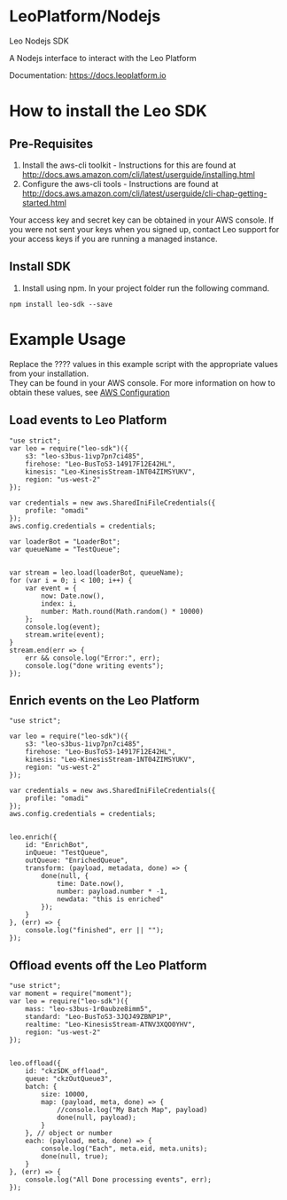 LeoPlatform/Nodejs
===================

Leo Nodejs SDK

A Nodejs interface to interact with the Leo Platform

Documentation: https://docs.leoplatform.io

How to install the Leo SDK
===================================

Pre-Requisites
--------------
1. Install the aws-cli toolkit - Instructions for this are found at http://docs.aws.amazon.com/cli/latest/userguide/installing.html
2. Configure the aws-cli tools - Instructions are found at http://docs.aws.amazon.com/cli/latest/userguide/cli-chap-getting-started.html

Your access key and secret key can be obtained in your AWS console. If you were not sent your keys when you signed up, contact Leo support for your access keys if you are running a managed instance.

Install SDK
-----------
1. Install using npm.  In your project folder run the following command.

```
npm install leo-sdk --save
```

Example Usage
=============

Replace the ???? values in this example script with the appropriate values from your installation.  
They can be found in your AWS console.  For more information on how to obtain these values, see [AWS Configuration](https://docs.leoplatform.io/docs/aws-configuration)

## Load events to Leo Platform
```
"use strict";
var leo = require("leo-sdk")({
	s3: "leo-s3bus-1ivp7pn7ci485",
	firehose: "Leo-BusToS3-14917F12E42HL",
	kinesis: "Leo-KinesisStream-1NT04ZIMSYUKV",
	region: "us-west-2"
});

var credentials = new aws.SharedIniFileCredentials({
	profile: "omadi"
});
aws.config.credentials = credentials;

var loaderBot = "LoaderBot";
var queueName = "TestQueue";


var stream = leo.load(loaderBot, queueName);
for (var i = 0; i < 100; i++) {
	var event = {
		now: Date.now(),
		index: i,
		number: Math.round(Math.random() * 10000)
	};
	console.log(event);
	stream.write(event);
}
stream.end(err => {
	err && console.log("Error:", err);
	console.log("done writing events");
});
```

## Enrich events on the Leo Platform
```
"use strict";

var leo = require("leo-sdk")({
	s3: "leo-s3bus-1ivp7pn7ci485",
	firehose: "Leo-BusToS3-14917F12E42HL",
	kinesis: "Leo-KinesisStream-1NT04ZIMSYUKV",
	region: "us-west-2"
});

var credentials = new aws.SharedIniFileCredentials({
	profile: "omadi"
});
aws.config.credentials = credentials;


leo.enrich({
	id: "EnrichBot",
	inQueue: "TestQueue",
	outQueue: "EnrichedQueue",
	transform: (payload, metadata, done) => {
		done(null, {
			time: Date.now(),
			number: payload.number * -1,
			newdata: "this is enriched"
		});
	}
}, (err) => {
	console.log("finished", err || "");
});

```

## Offload events off the Leo Platform
```
"use strict";
var moment = require("moment");
var leo = require("leo-sdk")({
	mass: "leo-s3bus-1r0aubze8imm5",
	standard: "Leo-BusToS3-3JQJ49ZBNP1P",
	realtime: "Leo-KinesisStream-ATNV3XQO0YHV",
	region: "us-west-2"
});


leo.offload({
	id: "ckzSDK_offload",
	queue: "ckzOutQueue3",
	batch: {
		size: 10000,
		map: (payload, meta, done) => {
			//console.log("My Batch Map", payload)
			done(null, payload);
		}
	}, // object or number 
	each: (payload, meta, done) => {
		console.log("Each", meta.eid, meta.units);
		done(null, true);
	}
}, (err) => {
	console.log("All Done processing events", err);
});
```


